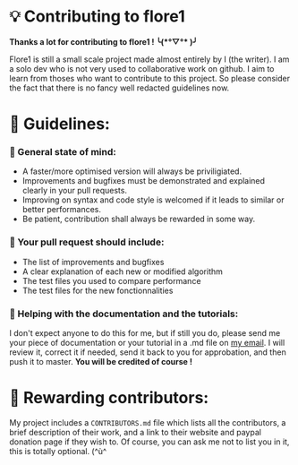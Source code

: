 # 💡 Contributing to flore1 
**Thanks a lot for contributing to flore1 ! ╰(\*°▽°\* )╯** 

Flore1 is still a small scale project made almost entirely by I (the writer). 
I am a solo dev who is not very used to collaborative work on github.
I aim to learn from thoses who want to contribute to this project. So please consider the fact that there is no fancy well redacted guidelines now.

# 📜 Guidelines:
### 🧠 General state of mind:
 - A faster/more optimised version will always be priviligiated.
 - Improvements and bugfixes must be demonstrated and explained clearly in your pull requests.
 - Improving on syntax and code style is welcomed if it leads to similar or better performances.
 - Be patient, contribution shall always be rewarded in some way.

### 📮 Your pull request should include:

 - The list of improvements and bugfixes
 - A clear explanation of each new or modified algorithm
 - The test files you used to compare performance
 - The test files for the new fonctionnalities
 
 ### 📖 Helping with the documentation and the tutorials:
 I don't expect anyone to do this for me, but if still you do, please send me your piece of documentation or your tutorial in a .md file on [my email](#anicet.nougaret@zohomail.eu). I will review it, correct it if needed, send it back to you for approbation, and then push it to master. 
 **You will be credited of course !**

# 🏅 Rewarding contributors:
My project includes a `CONTRIBUTORS.md` file which lists all the contributors, a brief description of their work, and a link to their website and paypal donation page if they wish to. Of course, you can ask me not to list you in it, this is totally optional. (\^ù\^



<!--stackedit_data:
eyJoaXN0b3J5IjpbMTc3NjQ0NDY0NSwyMTA5NDc3MjMsNDYxNT
ExMzIsLTE5NjU5NzE1MDAsLTIwNTcwODM1MjhdfQ==
-->